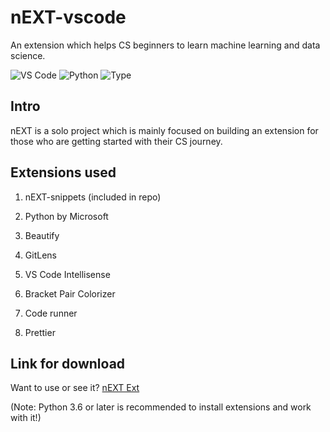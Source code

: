 # nEXT-vscode
An extension which helps CS beginners to learn machine learning and data science.

![VS Code](https://img.shields.io/badge/-VS_Code_Marketplace-blue?url=https://marketplace.visualstudio.com/items?itemName=duox32.next&style=for-the-badge&logo=visual-studio-code) ![Python](https://img.shields.io/badge/-for_python-yellow?style=for-the-badge&logo=python) ![Type](https://img.shields.io/badge/-Type:Ext_pack-orange?style=for-the-badge&logo=codefactor)

## Intro
nEXT is a solo project which is mainly focused on building an extension for those who are getting started with their CS journey. 

## Extensions used

1. nEXT-snippets (included in repo)

2. Python by Microsoft

3. Beautify

4. GitLens

5. VS Code Intellisense

6. Bracket Pair Colorizer

7. Code runner

8. Prettier

## Link for download

Want to use or see it? [nEXT Ext](https://marketplace.visualstudio.com/items?itemName=duox32.next)

(Note: Python 3.6 or later is recommended to install extensions and work with it!)


